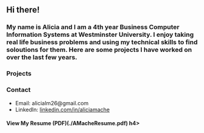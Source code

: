 ## Hi there!

### My name is Alicia and I am a 4th year Business Computer Information Systems at Westminster University. I enjoy taking real life business problems and using my technical skills to find soloutions for them. Here are some projects I have worked on over the last few years. 
### Projects
<h3>Contact</h3>
<ul>
  <li>Email: alicialm26@gmail.com</li>
  <li>
    LinkedIn:
    <a href="https://www.linkedin.com/in/aliciamache">linkedin.com/in/aliciamache</a>
  </li>
</ul>
<h4> View My Resume (PDF)(./AMacheResume.pdf) h4>
  


